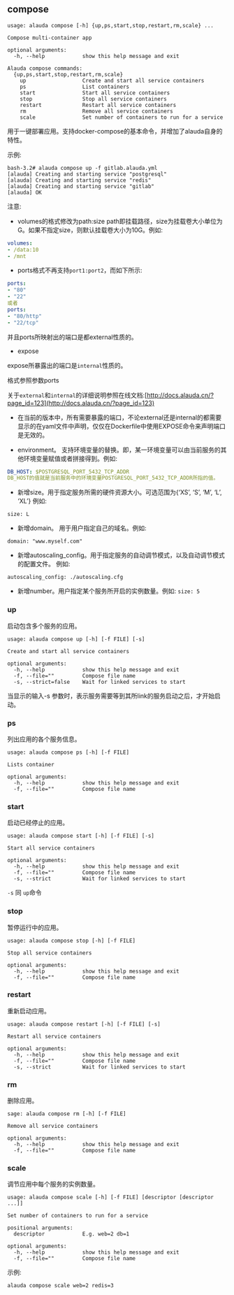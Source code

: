 ## compose

```
usage: alauda compose [-h] {up,ps,start,stop,restart,rm,scale} ...

Compose multi-container app

optional arguments:
  -h, --help            show this help message and exit

Alauda compose commands:
  {up,ps,start,stop,restart,rm,scale}
    up                  Create and start all service containers
    ps                  List containers
    start               Start all service containers
    stop                Stop all service containers
    restart             Restart all service containers
    rm                  Remove all service containers
    scale               Set number of containers to run for a service
```


用于一键部署应用。支持docker-compose的基本命令，并增加了alauda自身的特性。

示例:

```
bash-3.2# alauda compose up -f gitlab.alauda.yml
[alauda] Creating and starting service "postgresql"
[alauda] Creating and starting service "redis"
[alauda] Creating and starting service "gitlab"
[alauda] OK
```



注意:

* volumes的格式修改为path:size path即挂载路径，size为挂载卷大小单位为G。如果不指定size，则默认挂载卷大小为10G。例如:

```yaml
volumes:
- /data:10
- /mnt
```


* ports格式不再支持`port1:port2`，而如下所示:

```yaml
ports:
- "80"
- "22"
或者
ports:
- "80/http"
- "22/tcp"
```

并且ports所映射出的端口是都external性质的。


* expose

expose所暴露出的端口是`internal`性质的。

格式参照参数ports

关于`external`和`internal`的详细说明参照在线文档:[http://docs.alauda.cn/?page_id=123](http://docs.alauda.cn/?page_id=123)



* 在当前的版本中，所有需要暴露的端口，不论external还是internal的都需要显示的在yaml文件中声明，仅仅在Dockerfile中使用EXPOSE命令来声明端口是无效的。


* environment。 支持环境变量的替换。即，某一环境变量可以由当前服务的其他环境变量赋值或者拼接得到。例如:

```yaml
DB_HOST: $POSTGRESQL_PORT_5432_TCP_ADDR
DB_HOST的值就是当前服务中的环境变量POSTGRESQL_PORT_5432_TCP_ADDR所指的值。

```


* 新增size。用于指定服务所需的硬件资源大小。可选范围为{‘XS’, ‘S’, ‘M’, ‘L’,
‘XL’} 例如:

`size: L`

* 新增domain。 用于用户指定自己的域名。例如:

`domain: "www.myself.com"`

* 新增autoscaling_config。用于指定服务的自动调节模式，以及自动调节模式的配置文件。
例如:

`autoscaling_config: ./autoscaling.cfg`

* 新增number。用户指定某个服务所开启的实例数量。例如:
`size: 5`


### up

启动包含多个服务的应用。

```
usage: alauda compose up [-h] [-f FILE] [-s]

Create and start all service containers

optional arguments:
  -h, --help            show this help message and exit
  -f, --file=""         Compose file name
  -s, --strict=false    Wait for linked services to start
```


当显示的输入-s 参数时，表示服务需要等到其所link的服务启动之后，才开始启动。


### ps
列出应用的各个服务信息。

```
usage: alauda compose ps [-h] [-f FILE]

Lists container

optional arguments:
  -h, --help            show this help message and exit
  -f, --file=""         Compose file name
```


### start

启动已经停止的应用。

```
usage: alauda compose start [-h] [-f FILE] [-s]

Start all service containers

optional arguments:
  -h, --help            show this help message and exit
  -f, --file=""         Compose file name
  -s, --strict          Wait for linked services to start
```


`-s` 同 `up`命令


### stop

暂停运行中的应用。


```
usage: alauda compose stop [-h] [-f FILE]

Stop all service containers

optional arguments:
  -h, --help            show this help message and exit
  -f, --file=""         Compose file name
```


### restart

重新启动应用。

```
usage: alauda compose restart [-h] [-f FILE] [-s]

Restart all service containers

optional arguments:
  -h, --help            show this help message and exit
  -f, --file=""         Compose file name
  -s, --strict          Wait for linked services to start
```


### rm
删除应用。

```
sage: alauda compose rm [-h] [-f FILE]

Remove all service containers

optional arguments:
  -h, --help            show this help message and exit
  -f, --file=""         Compose file name
```


### scale

调节应用中每个服务的实例数量。


```
usage: alauda compose scale [-h] [-f FILE] [descriptor [descriptor ...]]

Set number of containers to run for a service

positional arguments:
  descriptor            E.g. web=2 db=1

optional arguments:
  -h, --help            show this help message and exit
  -f, --file=""         Compose file name
```


示例:

`alauda compose scale web=2 redis=3`






